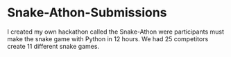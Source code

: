 # Snake-Athon-Submissions
I created my own hackathon called the Snake-Athon were participants must make the snake game with Python in 12 hours. We had 25 competitors create 11 different snake games.
